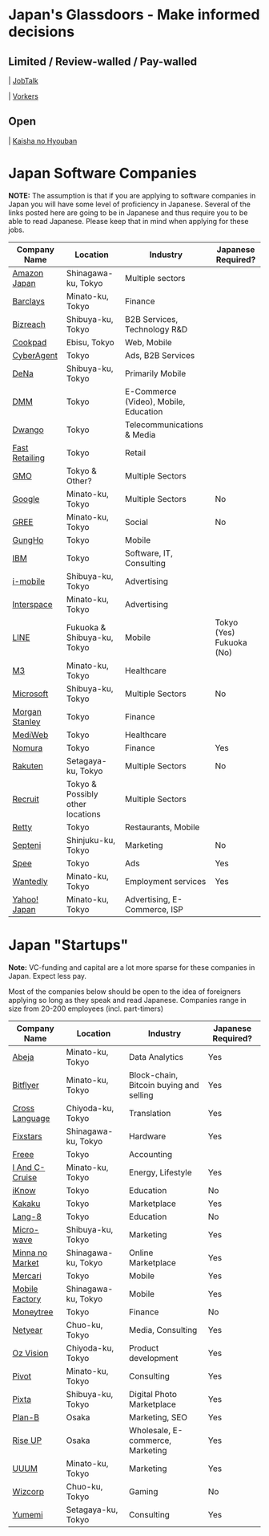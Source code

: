 # Japan's Glassdoors - Make informed decisions
## Limited / Review-walled / Pay-walled
| [JobTalk](https://jobtalk.jp)

| [Vorkers](https://www.vorkers.com)

## Open
| [Kaisha no Hyouban](https://en-hyouban.com)

# Japan Software Companies

**NOTE:**
The assumption is that if you are applying to software companies in Japan you will have some level of proficiency in Japanese. Several of the links posted here are going to be in Japanese and thus require you to be able to read Japanese. Please keep that in mind when applying for these jobs.

| Company Name | Location | Industry | Japanese Required? |
| --- | --- | --- | --- |
| [Amazon Japan](https://www.amazon.jobs/en/locations/tokyo-area-japan?base_query=&job_count=10&result_limit=10&sort=relevant&location%5B%5D=tokyo-area-japan&cache) | Shinagawa-ku, Tokyo | Multiple sectors | |
| [Barclays](http://joinus.barclays.com/japan/) | Minato-ku, Tokyo | Finance | |
| [Bizreach](http://www.bizreach.co.jp/recruit/) | Shibuya-ku, Tokyo | B2B Services, Technology R&D | |
| [Cookpad](https://recruit.cookpad.com/) | Ebisu, Tokyo | Web, Mobile | |
| [CyberAgent](https://www.cyberagent.co.jp/recruit/) |  Tokyo | Ads, B2B Services | |
| [DeNa](http://dena.com/intl/careers/positions/) | Shibuya-ku, Tokyo | Primarily Mobile | |
| [DMM](http://www.dmm.com/recruit/) | Tokyo | E-Commerce (Video), Mobile, Education | |
| [Dwango](http://dwango.co.jp/recruit/) | Tokyo | Telecommunications & Media | |
| [Fast Retailing](https://www.fastretailing.com/employment/ja/) | Tokyo | Retail | |
| [GMO](http://recruit.gmo.jp/) | Tokyo & Other? | Multiple Sectors | |
| [Google](https://www.google.com/about/careers/locations/tokyo/) | Minato-ku, Tokyo | Multiple Sectors | No |
| [GREE](http://jobs.gree.net/jp/ja/career/) | Minato-ku, Tokyo | Social | No |
| [GungHo](http://www.gungho.co.jp/recruit/) | Tokyo | Mobile | |
| [IBM](http://www-07.ibm.com/employment/jp/cp01/) | Tokyo | Software, IT, Consulting | |
| [i-mobile](https://www.i-mobile.co.jp/recruit/) | Shibuya-ku, Tokyo | Advertising | |
| [Interspace](https://www.interspace.ne.jp/recruit/offer/) | Minato-ku, Tokyo | Advertising | |
| [LINE](https://linecorp.com/ja/career/ja/all) | Fukuoka & Shibuya-ku, Tokyo | Mobile | Tokyo (Yes) <br /> Fukuoka (No) |
| [M3](https://corporate.m3.com/recruit/job/) | Minato-ku, Tokyo | Healthcare | |
| [Microsoft](http://microsoft-college.jp/) | Shibuya-ku, Tokyo | Multiple Sectors | No |
| [Morgan Stanley](http://www.morganstanley.co.jp/msinjapan/careers/index.html) | Tokyo | Finance | |
| [MediWeb](http://www.mediweb.jp/job.html) | Tokyo | Healthcare | |
| [Nomura](https://www.nomura.co.jp/recruit/) | Tokyo | Finance | Yes |
| [Rakuten](http://global.rakuten.com/corp/careers/engineering/) | Setagaya-ku, Tokyo | Multiple Sectors | No |
| [Recruit](http://www.recruit.jp/employment/) | Tokyo & Possibly other locations | Multiple Sectors | |
| [Retty](https://corp.retty.me/recruit/) | Tokyo | Restaurants, Mobile | |
| [Septeni](https://www.septeni.co.jp/en/recruit/) | Shinjuku-ku, Tokyo | Marketing | No |
| [Spee](http://speee.jp/) | Tokyo | Ads | Yes |
| [Wantedly](https://us.wantedly.com/companies/wantedly/projects) | Minato-ku, Tokyo | Employment services | Yes |
| [Yahoo! Japan](http://hr.yahoo.co.jp/job-info/) | Minato-ku, Tokyo | Advertising, E-Commerce, ISP | |

# Japan "Startups"

**Note:** VC-funding and capital are a lot more sparse for these companies in Japan. Expect less pay.

Most of the companies below should be open to the idea of foreigners applying so long as they speak and read Japanese. Companies range in size from 20-200 employees (incl. part-timers)

| Company Name | Location | Industry | Japanese Required? |
| --- | --- | --- | --- |
| [Abeja](https://abeja.asia) | Minato-ku, Tokyo | Data Analytics | Yes |
| [Bitflyer](https://bitflyer.jp/Recruit) | Minato-ku, Tokyo | Block-chain, Bitcoin buying and selling | Yes |
| [Cross Language](http://www.crosslanguage.co.jp/company/recruit.html) | Chiyoda-ku, Tokyo | Translation | Yes |
| [Fixstars](http://www.fixstars.com/recruit/ja/jobcategory/) | Shinagawa-ku, Tokyo | Hardware | Yes |
| [Freee](https://jobs.freee.co.jp/) | Tokyo | Accounting | |
| [I And C-Cruise](https://www.iacc.co.jp/recruit/) | Minato-ku, Tokyo | Energy, Lifestyle | Yes |
| [iKnow](https://iknow.jp/) | Tokyo | Education | No |
| [Kakaku](http://corporate.kakaku.com/recruit) | Tokyo | Marketplace | Yes |
| [Lang-8](https://www.wantedly.com/companies/lang-8/projects) | Tokyo | Education | No |
| [Micro-wave](http://www.micro-wave.net/recruit/career/) | Shibuya-ku, Tokyo | Marketing | Yes |
| [Minna no Market](http://www.minma.jp/careers/) | Shinagawa-ku, Tokyo | Online Marketplace | Yes |
| [Mercari](https://www.mercari.com/jp/jobs/) | Tokyo | Mobile | Yes |
| [Mobile Factory](http://www.mobilefactory.jp/recruit/detail) | Shinagawa-ku, Tokyo | Mobile | Yes |
| [Moneytree](https://moneytree.jp/careers/) | Tokyo | Finance | No |
| [Netyear](http://recruit.netyear.net/) | Chuo-ku, Tokyo | Media, Consulting | Yes |
| [Oz Vision](http://www.oz-vision.co.jp/recruit/career_detail/) | Chiyoda-ku, Tokyo | Product development | Yes |
| [Pivot](https://pivot.jp/recruit) | Minato-ku, Tokyo | Consulting | Yes |
| [Pixta](https://recruit.pixta.co.jp/) | Shibuya-ku, Tokyo | Digital Photo Marketplace | Yes |
| [Plan-B](https://www.plan-b.co.jp/recruit/) | Osaka | Marketing, SEO | Yes |
| [Rise UP](https://r-up.jp/recruit/) | Osaka | Wholesale, E-commerce, Marketing | Yes |
| [UUUM](http://www.uuum.co.jp/recruit) | Minato-ku, Tokyo | Marketing | Yes |
| [Wizcorp](https://wizcorp.workable.com) | Chuo-ku, Tokyo | Gaming | No |
| [Yumemi](http://recruit.yumemi.co.jp/) | Setagaya-ku, Tokyo | Consulting | Yes |
